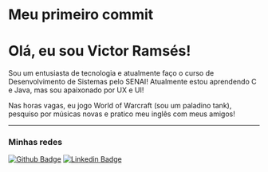 # Meu primeiro commit 

# Olá, eu sou Victor Ramsés!

Sou um entusiasta de tecnologia e atualmente faço o curso de Desenvolvimento de Sistemas pelo SENAI! Atualmente estou aprendendo C e Java, mas sou apaixonado por UX e UI!

Nas horas vagas, eu jogo World of Warcraft (sou um paladino tank), pesquiso por músicas novas e pratico meu inglês com meus amigos!

------------

### Minhas redes

[![Github Badge](https://img.shields.io/badge/-Github-000?style=flat-square&logo=Github&logoColor=white&link=https://github.com/lizvidotti91)](https://github.com/VRamses) [![Linkedin Badge](https://img.shields.io/badge/-LinkedIn-blue?style=flat-square&logo=Linkedin&logoColor=white&link=https://www.linkedin.com/in/elisetevidotti/)](https://www.linkedin.com/in/victorramses/)
